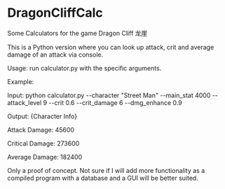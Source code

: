 # DragonCliffCalc
Some Calculators for the game Dragon Cliff 龙崖


This is a Python version where you can look up attack, crit and average damage of an attack via console.

Usage: run calculator.py with the specific arguments.

Example:

Input:
python calculator.py --character "Street Man" --main_stat 4000 --attack_level 9 --crit 0.6 --crit_damage 6 --dmg_enhance 0.9

Output:
{Character Info}

Attack Damage:     45600

Critical Damage:  273600

Average Damage:   182400

Only a proof of concept. Not sure if I will add more functionality as a compiled program with a database and a GUI will be better suited.